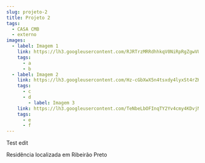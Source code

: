 ```yaml
---
slug: projeto-2
title: Projeto 2
tags:
  - CASA CMB
  - externo
images:
  - label: Imagem 1
    link: https://lh3.googleusercontent.com/RJRTrzMRRdhhkqV0NiRpRgZgwVUJdAcWmJ0VoaVC7Thex6KVyYzEL47Tsqop-Qziw0fsiT5-CdACJuOPkSWgo8CiBrJIZppkkjsmoq5OynJbq6IkUddJOjXgMG8RoQT012lpygagAOIkf4caAD_P5w5wRJxLUNkiPnEmuGKvzX-3tMAtwOsA7ARJ5pn-kovu_hFwi_QXi6LvjicmAX95XJmzI11H6LLccE6oo0f5z6_szvF-jiQOBlh5MEAD0fl_bSDQn2A2rnIHsCy7xgkVK4nTibeuZhtLls6Tncd-CHRCO-zlGvPmINg7Jmq5w14uKFBlp1EddVYPag_YPQAF_SZL2Al-vH2g7XNau4kHUfWB32Qx3hbMZQYshy_QlULDoqVga5sDUFxQ_e5REGHcPPUsUpMmAhSgI9r1HgQ2wWd3ANC75jpRDW_5dM8cQlnpx-PIZgV3rFCcbX6pwPkGwoZYSMHU6HLbxGBqD_ZEEd390MVtOlBNGXcU-6fVzjSAmkJwzi_Ci4ai3XI15mJUw98QVBqOhCP0CTbMtdfayvYJjvDScFb6-rAENYvSiVzvFTKqR9AjeBYzv4X9_gXF7VlNlyM4UBW3b2tEare0wNkr_4U8NIu0yV_DZv5Ib9nDk95qa3XHTNYQYBDORkQdg_IwPC5mRmh7LZFbTj6hhmJ7HfNrfgewF8Kafn1bIrdh3n3vGPVBn5zG2sITuNUYAw=s220-no?authuser=3
    tags:
      - a
      - b
  - label: Imagem 2
    link: https://lh3.googleusercontent.com/Hz-cGbXwX5n4tsxdy4lyxSt4rZK-cPRwOg_kuvGYpSSb2ztTHmBLk6HgR9yf9ZEqHp2MoKKOfcv18QxNE883vTxWgmbEW3xt0zIcgr0cFFi6dcWbp0k_9-Ws3kXioyj73mOSBEYklxzmscdXLvVqJVVKXyB1c3tAXGnWDm8-FIFW1aTNfj8eWDiqi9Ud07_4V39AVkoDl9VmmeoUP__mAVIMspbgyGOfR8P9DatRSl52bb_pVO2LomfQITG6373yc7x-KtTU0Bu9iQxqQr1wW4vR25FhfcDfAxdHkaMTDBDpjuOG7O2S3fTzjISX43BZg4mFI2QqkhLBgyWSS9vQMCXvlCqjT7LNlSZ0x1oTCOdobVQY82gRExKg1qeO81nWPNECcsKA3nZd1eN2Ts7a0Uo_Psvwkp37EY4hywuX5fMdtJze4yesLzhSaatH3YB6srXu1QbryBli5eR0vYUfwCnQ_rV_C4rPIXZIF_EsmvpLEoh8IGXtqWKGo2arjFLXwMRnL7MtJ6Y2llzQ4LyysCGyMKubyApfwQqO4SvLORWyuFytjpd0TRRy7kMlgszL7bKMK7nt5hwPo3o4ZByAwKzM5AKFJFHI2jedtrX991vRWLrvMMAnyBW8K1d43gOl-FQ2rVjoriym54K4D2vS7-F20yPvxc88McYSvcUBoFs-SHikXKlYeUVYWbEvZKKR_DMOmnjz-AQ6TYh60PzQZA=w750-h937-no?authuser=3
    tags:
      - c
      - d
        - label: Imagem 3
    link: https://lh3.googleusercontent.com/TeNbeLbOFInqTY2Yv4cmy4KDvjMb6MZ65baIbthkQmZCPLkf-xl6b_EwmfAJKxrgHXCc9xuQzYxy59hBq6nKPuL6ZfK3EgFc4glxXFJQKBX4zXbB4CA6b3ox3lHZkx2tEBa77sC8SAyTqWjW2KrLSw1wAdgSDGbz2k5SXG6hWJEFbLYtg1AKDDjuhXKkHcOVWfxRXwCsxz1TbotXTeQHCDs6fQjMKmS5B9K87MFiMglHmLHO91bZ2ZWEnQ6nUWnVVFRF2eDX4LJ5SSo2BAKNBVWrpN6PMwb9k2GUppobxtWu6YeNfuCNk2d_44VayOv9r-wJacP4nx2kg8ZhPWiEz-MqDVtPAWAvwAPtOafj0opFJX4jduxYHgSLt5JuWKDbDcJNnXMSCvFxEOuGds19FRzxTAbuGAL1XXvEMfzRV3PkPy6C-araIQzLYEtDcTlGeHhKxaTxjS1CVqL70sAvf0yvrknpKd137TZXUjBxY7-c8-9xD19bP4lBDsj4SQPN_1cA0dI3UbB3ICqhAY_PtbTA-rZcI_Fk87f_285u4FvM2tEWlkM5jpZ565cUi8l3UBKWdpaEVPRt2gDnja5Xs6TNGud1-oNelh9jUuYvoYQITRiONrNkvp7KGQcUbLrHRcDfUlaAJKKpsEglJCRpjty6hedtlVYJ4pmCDpEAqRebW7pGT9331ZSqu3ArxuXL7sd6Diygt4jcoRz6LaVbGg=w750-h937-no?authuser=3
    tags:
      - e
      - f
---
```


Test edit

Residência localizada em Ribeirão Preto
